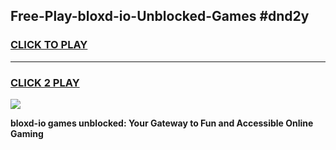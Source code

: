 
## Free-Play-bloxd-io-Unblocked-Games #dnd2y
<h3>
<a href="https://news.freeplayer.one?title=bloxd-io&ref=8M">CLICK TO PLAY</a></h3>
<hr>

<h3>
<a href="https://news.freeplayer.one?title=bloxd-io&ref=8M">CLICK 2 PLAY</a>
  
</h3>

<a href="https://news.freeplayer.one?title=bloxd-io&ref=8M"><img src="https://clearcache.store/games.png"></a>


**bloxd-io games unblocked: Your Gateway to Fun and Accessible Online Gaming**
